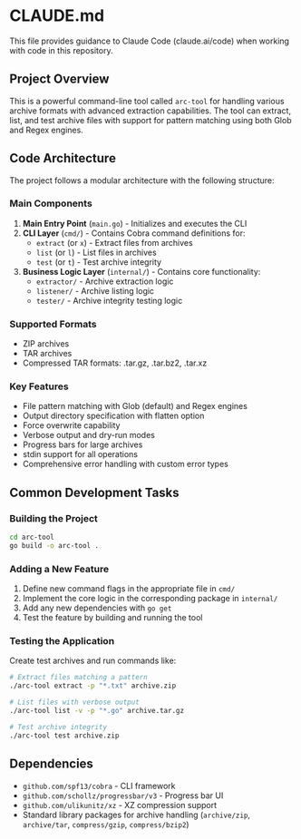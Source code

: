 # CLAUDE.md

This file provides guidance to Claude Code (claude.ai/code) when working with code in this repository.

## Project Overview

This is a powerful command-line tool called `arc-tool` for handling various archive formats with advanced extraction capabilities. The tool can extract, list, and test archive files with support for pattern matching using both Glob and Regex engines.

## Code Architecture

The project follows a modular architecture with the following structure:

### Main Components

1. **Main Entry Point** (`main.go`) - Initializes and executes the CLI
2. **CLI Layer** (`cmd/`) - Contains Cobra command definitions for:
   - `extract` (or `x`) - Extract files from archives
   - `list` (or `l`) - List files in archives
   - `test` (or `t`) - Test archive integrity
3. **Business Logic Layer** (`internal/`) - Contains core functionality:
   - `extractor/` - Archive extraction logic
   - `listener/` - Archive listing logic
   - `tester/` - Archive integrity testing logic

### Supported Formats

- ZIP archives
- TAR archives
- Compressed TAR formats: .tar.gz, .tar.bz2, .tar.xz

### Key Features

- File pattern matching with Glob (default) and Regex engines
- Output directory specification with flatten option
- Force overwrite capability
- Verbose output and dry-run modes
- Progress bars for large archives
- stdin support for all operations
- Comprehensive error handling with custom error types

## Common Development Tasks

### Building the Project

```bash
cd arc-tool
go build -o arc-tool .
```

### Adding a New Feature

1. Define new command flags in the appropriate file in `cmd/`
2. Implement the core logic in the corresponding package in `internal/`
3. Add any new dependencies with `go get`
4. Test the feature by building and running the tool

### Testing the Application

Create test archives and run commands like:
```bash
# Extract files matching a pattern
./arc-tool extract -p "*.txt" archive.zip

# List files with verbose output
./arc-tool list -v -p "*.go" archive.tar.gz

# Test archive integrity
./arc-tool test archive.zip
```

## Dependencies

- `github.com/spf13/cobra` - CLI framework
- `github.com/schollz/progressbar/v3` - Progress bar UI
- `github.com/ulikunitz/xz` - XZ compression support
- Standard library packages for archive handling (`archive/zip`, `archive/tar`, `compress/gzip`, `compress/bzip2`)